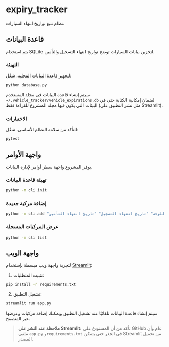 # expiry_tracker

نظام تتبع تواريخ انتهاء السيارات.

## قاعدة البيانات
يتم استخدام SQLite لتخزين بيانات السيارات توضح تواريخ انتهاء التسجيل والتأمين.

### التهيئة
لتجهيز قاعدة البيانات المحلية، شغّل:

```bash
python database.py
```

سيتم إنشاء قاعدة البيانات في مجلد المستخدم `~/.vehicle_tracker/vehicle_expirations.db` لضمان إمكانية الكتابة حتى في البيئات التي يكون فيها مجلد المشروع للقراءة فقط (مثل نشر التطبيق على Streamlit).

### الاختبارات
للتأكد من سلامة النظام الأساسي، شغّل:

```bash
pytest
```

## واجهة الأوامر
يوفر المشروع واجهة سطر أوامر لإدارة البيانات.

### تهيئة قاعدة البيانات

```bash
python -m cli init
```

### إضافة مركبة جديدة

```bash
python -m cli add "اسم المركبة" "رقم اللوحة" "تاريخ انتهاء التسجيل" "تاريخ انتهاء التأمين"
```

### عرض المركبات المسجلة

```bash
python -m cli list
```

## واجهة الويب
لتجربة واجهة ويب مبسطة بإستخدام [Streamlit](https://streamlit.io/):

1. تثبيت المتطلبات:

```bash
pip install -r requirements.txt
```

2. تشغيل التطبيق:

```bash
streamlit run app.py
```

سيتم إنشاء قاعدة البيانات تلقائيًا عند تشغيل التطبيق ويمكنك إضافة مركبات وعرضها عبر المتصفح.

> **ملاحظة عند النشر على Streamlit:** تأكد من أن المستودع على GitHub عام وأن ملفي `app.py` و`requirements.txt` في الجذر حتى يتمكن Streamlit من تحميل المصدر.
